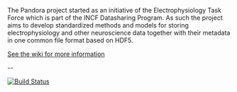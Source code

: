 The Pandora project started as an initiative of the Electrophysiology Task Force which is part of the INCF Datasharing Program. As such the project aims to develop standardized methods and models for storing electrophysiology and other neuroscience data together with their metadata in one common file format based on HDF5.

[See the wiki for more information](https://github.com/G-Node/pandora/wiki)

--

[![Build Status](https://travis-ci.org/G-Node/pandora.png?branch=master)](https://travis-ci.org/G-Node/pandora)